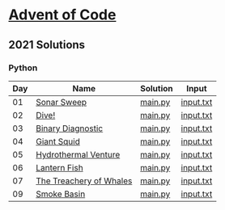 # [Advent of Code](https://adventofcode.com/)

## 2021 Solutions
### Python

| Day | Name | Solution | Input |
| --- | ---  | ---      | ---   |
| 01 | [Sonar Sweep](https://adventofcode.com/2021/day/1) | [main.py](2021/python/day-01/main.py) | [input.txt](2021/python/day-01/input.txt) |
| 02 | [Dive!](https://adventofcode.com/2021/day/2) | [main.py](2021/python/day-02/main.py) | [input.txt](2021/python/day-02/input.txt) |
| 03 | [Binary Diagnostic](https://adventofcode.com/2021/day/3) | [main.py](2021/python/day-03/main.py) | [input.txt](2021/python/day-03/input.txt) |
| 04 | [Giant Squid](https://adventofcode.com/2021/day/4) | [main.py](2021/python/day-04/main.py) | [input.txt](2021/python/day-04/input.txt) |
| 05 | [Hydrothermal Venture](https://adventofcode.com/2021/day/5) | [main.py](2021/python/day-05/main.py) | [input.txt](2021/python/day-05/input.txt) |
| 06 | [Lantern Fish](https://adventofcode.com/2021/day/6) | [main.py](2021/python/day-06/main.py) | [input.txt](2021/python/day-06/input.txt) |
| 07 | [The Treachery of Whales](https://adventofcode.com/2021/day/7) | [main.py](2021/python/day-07/main.py) | [input.txt](2021/python/day-07/input.txt) |
| 09 | [Smoke Basin](https://adventofcode.com/2021/day/9) | [main.py](2021/python/day-09/main.py) | [input.txt](2021/python/day-09/input.txt) |
